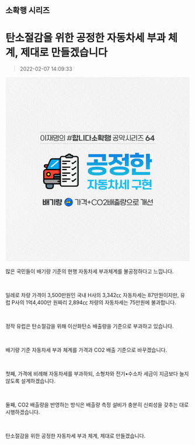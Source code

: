 ## 소확행 시리즈
# 탄소절감을 위한 공정한 자동차세 부과 체계, 제대로 만들겠습니다
> 2022-02-07 14:09:33


![탄소절감을 위한 공정한 자동차세 부과 체계, 제대로 만들겠습니다](./220207245025.png)



많은 국민들이 배기량 기준의 현행 자동차세 부과체계를 불공정하다고 느낍니다.

​

일례로 차량 가격이 3,500만원인 국내 H사의 3,342㏄ 자동차세는 87만원이지만, 유럽 P사의 1억4,400만 원짜리 2,894㏄ 차량의 자동차세는 75만원에 불과합니다.

​

정작 유럽은 탄소절감을 위해 이산화탄소 배출량을 기준으로 부과하고 있습니다.

​

배기량 기준 자동차세 부과 체계를 가격과 CO2 배출 기준으로 바꾸겠습니다.

​

첫째, 가격에 비례해 자동차세를 부과하되, 소형차와 전기•수소차 세금이 지금보다 늘지 않도록 설계하겠습니다.

​

둘째, CO2 배출량을 반영하는 방식은 배출량 측정 설비가 충분히 신뢰성을 갖추는 대로 시행하겠습니다.

​

탄소절감을 위한 공정한 자동차세 부과 체계, 제대로 만들겠습니다.
